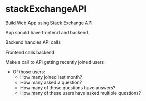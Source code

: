 # stackExchangeAPI

Build Web App using Stack Exchange API

App should have frontend and backend

Backend handles API calls

Frontend calls backend

Make a call to API getting recently joined users

 - Of those users:
    - How many joined last month?
    - How many asked a question?
    - How many of those questions have answers?
    - How many of these users have asked multiple questions?
